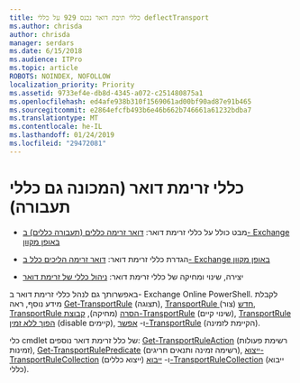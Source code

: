 ```yaml
---
title: כללי תיבת דואר נכנס 929 על כללי deflectTransport
ms.author: chrisda
author: chrisda
manager: serdars
ms.date: 6/15/2018
ms.audience: ITPro
ms.topic: article
ROBOTS: NOINDEX, NOFOLLOW
localization_priority: Priority
ms.assetid: 9733ef4e-db8d-4345-a072-c251480875a1
ms.openlocfilehash: ed4afe938b310f1569061ad00bf90ad87e91b465
ms.sourcegitcommit: e2864efcfb493b6e46b662b746661a61232bdba7
ms.translationtype: MT
ms.contentlocale: he-IL
ms.lasthandoff: 01/24/2019
ms.locfileid: "29472081"
---
```

# <a name="mail-flow-rules-also-known-as-transport-rules"></a>כללי זרימת דואר (המכונה גם כללי תעבורה)

- מבט כולל על כללי זרימת דואר: [דואר זרימה כללים (תעבורה כללים) ב- Exchange באופן מקוון](https://technet.microsoft.com/library/jj919238.aspx)
    
- הגדרת כללי זרימת דואר: [דואר זרימה הליכים כלל ב- Exchange באופן מקוון](https://technet.microsoft.com/library/dn600436.aspx)
    
- יצירה, שינוי ומחיקה של כללי זרימת דואר: [ניהול כללי של זרימת דואר](https://technet.microsoft.com/library/jj657505.aspx)
    
באפשרותך גם לנהל כללי זרימת דואר ב- Exchange Online PowerShell. לקבלת מידע נוסף, ראה [Get-TransportRule](https://docs.microsoft.com/powershell/module/exchange/policy-and-compliance/get-transportrule) (תצוגה), [TransportRule חדש](https://docs.microsoft.com/powershell/module/exchange/policy-and-compliance/new-transportrule) (צור), [TransportRule הסרה](https://docs.microsoft.com/powershell/module/exchange/policy-and-compliance/remove-transportrule) (מחיקה), [קבוצת-TransportRule](https://docs.microsoft.com/powershell/module/exchange/policy-and-compliance/set-transportrule) (שינוי קיים), [TransportRule הפוך ללא זמין](https://docs.microsoft.com/powershell/module/exchange/policy-and-compliance/disable-transportrule) (disable קיימים), ו- [אפשר-TransportRule](https://docs.microsoft.com/powershell/module/exchange/policy-and-compliance/enable-transportrule) (הקיימת לזמינה). 
  
כלי cmdlet של כלל זרימת דואר נוספים: [Get-TransportRuleAction](https://docs.microsoft.com/powershell/module/exchange/policy-and-compliance/get-transportruleaction) (רשימת פעולות זמינות), [Get-TransportRulePredicate](https://docs.microsoft.com/powershell/module/exchange/policy-and-compliance/get-transportrulepredicate) (רשימה זמינה ותנאים חריגים), [ייצוא-TransportRuleCollection](https://docs.microsoft.com/powershell/module/exchange/policy-and-compliance/export-transportrulecollection) (ייצוא כללים) ו- [ ייבוא-TransportRuleCollection](https://docs.microsoft.com/powershell/module/exchange/policy-and-compliance/import-transportrulecollection) (ייבוא כללי). 
  

